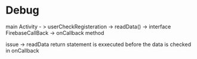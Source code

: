 # Debug

main Activity - > userCheckRegisteration  -> readData() -> interface FirebaseCallBack -> onCallback method 

issue -> readData return statement is exxecuted before the data is checked in onCallback
